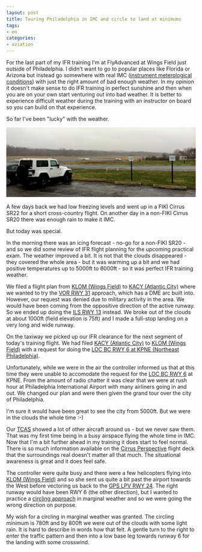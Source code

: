 ```yaml
---
layout: post
title: Touring Philadelphia in IMC and circle to land at minimums
tags:
- en
categories:
- aviation
---
```

For the last part of my IFR training I'm at FlyAdvanced at Wings Field just outside of Philadelphia. I didn't want to go to popular places like Florida or Arizona but instead go somewhere with real IMC ([instrument meterological conditions](http://en.wikipedia.org/wiki/Instrument_Meteorological_Conditions)) with just the right amount of bad enough weather. In my opinion it doesn't make sense to do IFR training in perfect sunshine and then when you are on your own start venturing out into bad weather. It is better to experience difficult weather during the training with an instructor on board so you can build on that experience.

So far I've been "lucky" with the weather.

![Great IFR training weather](/img/posts/ifr-training-pa-01.jpg)

A few days back we had low freezing levels and went up in a FIKI Cirrus SR22 for a short cross-country flight. On another day in a non-FIKI Cirrus SR20 there was enough rain to make it IMC.

But today was special. 

In the morning there was an icing forecast - no-go for a non-FIKI SR20 - and so we did some review of IFR flight planning for the upcoming practical exam. The weather improved a bit. It is not that the clouds disappeared - they covered the whole area - but it was warming up a bit and we had positive temperatures up to 5000ft to 6000ft - so it was perfect IFR training weather.

We filed a flight plan from [KLOM (Wings Field)](http://flightaware.com/resources/airport/KLOM/map) to [KACY (Atlantic City)](http://flightaware.com/resources/airport/KACY/map) where we wanted to try the [VOR RWY 31](http://flightaware.com/resources/airport/KACY/IAP/VOR+RWY+31) approach, which has a DME arc built into. However, our request was denied due to military activity in the area. We would have been coming from the oppositive direction of the active runway. So we ended up doing the [ILS RWY 13](http://flightaware.com/resources/airport/KACY/IAP/ILS+OR+LOC+RWY+13) instead. We broke out of the clouds at about 1000ft (field elevation is 75ft) and I made a full-stop landing on a very long and wide runway.

On the taxiway we picked up our IFR clearance for the next segment of today's training flight. We had filed [KACY (Atlantic City)](http://flightaware.com/resources/airport/KACY/map) to [KLOM (Wings Field)](http://flightaware.com/resources/airport/KLOM/map) with a request for doing the [LOC BC RWY 6 at KPNE (Northeast Philadelphia)](http://flightaware.com/resources/airport/KPNE/IAP/LOC+BC+RWY+06).

Unfortunately, while we were in the air the controller informed us that at this time they were unable to accomodate the request for the [LOC BC RWY 6](http://flightaware.com/resources/airport/KPNE/IAP/LOC+BC+RWY+06) at KPNE. From the amount of radio chatter it was clear that we were at rush hour at Philadelphia International Airport with many airliners going in and out. We changed our plan and were then given the grand tour over the city of Philadelphia.

I'm sure it would have been great to see the city from 5000ft. But we were in the clouds the whole time :-)

Our [TCAS](http://en.wikipedia.org/wiki/Traffic_collision_avoidance_system) showed a lot of other aircraft around us - but we never saw them. That was my first time being in a busy airspace flying the whole time in IMC. Now that I'm a bit further ahead in my training it does start to feel normal. There is so much information available on the [Cirrus Perspective](http://en.wikipedia.org/wiki/File:SR22TN_Perspective_Cockpit.jpg) flight deck that the surroundings real doesn't matter all that much. The situational awareness is great and it does feel safe.

The controller were quite busy and there were a few helicopters flying into [KLOM (Wings Field)](http://flightaware.com/resources/airport/KLOM/map) and so she sent us quite a bit past the airport towards the West before vectoring us back to the [GPS LPV RWY 24](http://flightaware.com/resources/airport/KLOM/IAP/RNAV+(GPS)+RWY+24). The right runway would have been RWY 6 (the other direction), but I wanted to practice a [circling approach](http://en.wikipedia.org/wiki/Instrument_approach#Circle-to-land_maneuver) in marginal weather and so we were going the wrong direction on purpose.

My wish for a circling in marginal weather was granted. The circling minimum is 780ft and by 800ft we were out of the clouds with some light rain. It is hard to describe in words how that felt. A gentle turn to the right to enter the traffic pattern and then into a low base leg towards runway 6 for the landing with some crosswind.
